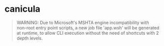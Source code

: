 # canicula

> WARNING: 
  > Due to Microsoft's MSHTA engine incompatibility with non-root entry point scripts, a new job file 'app.wsh' will be generated at runtime, to allow CLI execution
    without the need of shortcuts with 2 depth levels.

